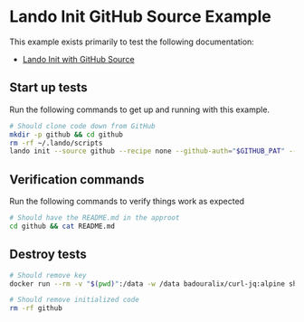 # Lando Init GitHub Source Example

This example exists primarily to test the following documentation:

* [Lando Init with GitHub Source](https://docs.lando.dev/cli/init.html#github)

## Start up tests

Run the following commands to get up and running with this example.

```bash
# Should clone code down from GitHub
mkdir -p github && cd github
rm -rf ~/.lando/scripts
lando init --source github --recipe none --github-auth="$GITHUB_PAT" --github-repo="git@github.com:lando/lando.git" --github-key-name="$GITHUB_KEY_NAME" --yes
```

## Verification commands

Run the following commands to verify things work as expected

```bash
# Should have the README.md in the approot
cd github && cat README.md
```

## Destroy tests

```bash
# Should remove key
docker run --rm -v "$(pwd)":/data -w /data badouralix/curl-jq:alpine sh -c "/data/remove-key.sh $GITHUB_PAT $GITHUB_KEY_NAME"

# Should remove initialized code
rm -rf github
```
